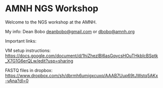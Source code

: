 # AMNH NGS Workshop

Welcome to the NGS workshop at the AMNH.

My info: Dean Bobo  deanbobo@gmail.com or dbobo@amnh.org

Important links:

VM setup instructions: https://docs.google.com/document/d/1hiZhezlBl6asGqycsHOuTHkbIcBSptk_X7G1G6erQLw/edit?usp=sharing

FASTQ files in dropbox: https://www.dropbox.com/sh/dbrmh6umigxcuxq/AAAB7Uup69tJWstq5AKx-vAna?dl=0

